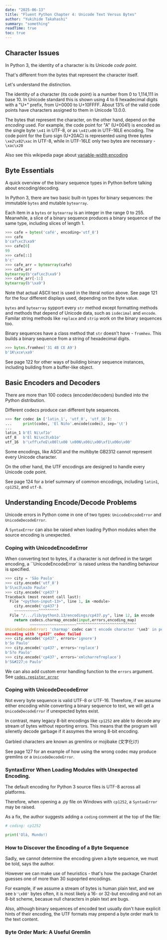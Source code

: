 ```yaml
---
date: "2025-06-13"
title: "Fluent Python Chapter 4: Unicode Text Versus Bytes"
author: "Yukihide Takahashi"
summary: "something"
readTime: true
toc: true
---
```


## Character Issues

In Python 3, the identity of a character is its Unicode _code point_.

That's different from the bytes that represent the character itself.

Let's understand the distinction.

The identity of a character (its code point) is a number from 0 to 1,114,111 in base 10.
In Unicode standard this is shown using 4 to 6 hexadecimal digits with a "U+" prefix, from U+0000 to U+10FFFF.
About 13% of the valid code points have characters assigned to them in Unicode 13.0.0.

The bytes that represent the character, on the other hand, depend on the _encoding_ used.
For example, the code point for "A" (U+0041) is encoded as the single byte `\x41` in UTF-8, or as `\x41\x00` in UTF-16LE encoding. The code point for the Euro sign (U+20AC) is represented using three bytes `\xe2\x82\xac` in UTF-8, while in UTF-16LE only two bytes are necessary - `\xac\x20`

Also see this wikipedia page about [variable-width encoding](https://en.wikipedia.org/wiki/Variable-width_character_encoding)

## Byte Essentials

A quick overview of the binary sequence types in Python before talking about encoding/decoding.

In Python 3, there are two basic built-in types for binary sequences: the immutable `bytes` and mutable `bytearray`.

Each item in a `bytes` or `bytearray` is an integer in the range 0 to 255. Meanwhile, a slice of a binary sequence produces a binary sequence of the same type, including slices of length 1.

```python
>>> cafe = bytes('café', encoding='utf_8')
>>> cafe
b'caf\xc3\xa9'
>>> cafe[0]
99
>>> cafe[:1]
b'c'
>>> cafe_arr = bytearray(cafe)
>>> cafe_arr
bytearray(b'caf\xc3\xa9')
>>> cafe_arr[-1:]
bytearray(b'\xa9')
```

Note that actual ASCII text is used in the literal notion above. See page 121 for the four different displays used, depending on the byte value.

`bytes` and `bytearray` sypport every `str` method except formatting methods and methods that depend of Unicode data, such as `isdecimal` and `encode`. Familar string methods like `replace` and `strip` work on the binary sequences too.

Binary sequences have a class method that `str` doesn't have - `fromhex`. This builds a binary sequence from a string of hexadecimal digits.

```python
>>> bytes.fromhex('31 4B CE A9')
b'1K\xce\xa9'
```

See page 122 for other ways of building binary sequence instances, including building from a buffer-like object.

## Basic Encoders and Decoders

There are more than 100 codecs (encoder/decoders) bundled into the Python distribution.

Different codecs produce can different byte sequences.

```python
>>> for codec in ['latin_1', 'utf_8', 'utf_16']:
...     print(codec, 'El Niño'.encode(codec), sep='\t')
...
latin_1 b'El Ni\xf1o'
utf_8   b'El Ni\xc3\xb1o'
utf_16  b'\xff\xfeE\x00l\x00 \x00N\x00i\x00\xf1\x00o\x00'
```

Some encodings, like ASCII and the multibyte GB2312 cannot represent every Unicode character.

On the other hand, the UTF encodings are designed to handle every Unicode code point.

See page 124 for a brief summary of common encodings, including `latin1`, `cp1252`, and `utf-8`.

## Understanding Encode/Decode Problems

Unicode errors in Python come in one of two types: `UnicodeEncodeError` and `UnicodeDecodeError`.

A `SyntaxError` can also be raised when loading Python modules when the source encoding is unexpected.

### Coping with UnicodeEncodeError

When converting text to bytes, if a character is not defined in the target encoding, a ``UnicodeEncodeError` is raised unless the handling behaviour is specified.

```python
>>> city = 'São Paulo'
>>> city.encode('utf_8')
b'S\xc3\xa3o Paulo'
>>> city.encode('cp437')
Traceback (most recent call last):
  File "<python-input-13>", line 1, in <module>
    city.encode('cp437')
    ~~~~~~~~~~~^^^^^^^^^
  File "/.../lib/python3.13/encodings/cp437.py", line 12, in encode
    return codecs.charmap_encode(input,errors,encoding_map)
           ~~~~~~~~~~~~~~~~~~~~~^^^^^^^^^^^^^^^^^^^^^^^^^^^
UnicodeEncodeError: 'charmap' codec can't encode character '\xe3' in position 1: character maps to <undefined>
encoding with 'cp437' codec failed
>>> city.encode('cp437', errors='ignore')
b'So Paulo'
>>> city.encode('cp437', errors='replace')
b'S?o Paulo'
>>> city.encode('cp437', errors='xmlcharrefreplace')
b'S&#227;o Paulo'
```

We can also add custom error handling function to the `errors` argument. See [`codes.register_error`](https://docs.python.org/3/library/codecs.html#codecs.register_error)

### Coping with UnicodeDecodeError

Not every byte sequence is valid UTF-8 or UTF-16. Therefore, if we assume either encoding while converting a binary sequence to text, we will get a `UnicodeDecodeError` if unexpected bytes exist.

In contrast, many legacy 8-bit encodings like `cp1252` are able to decode any stream of bytes without reporting errors. This means that the program will silenetly decode garbage if it assymes the wrong 8-bit encoding.

Garbled characters are known as gremlins or mojibake (文字化け)

See page 127 for an example of how using the wrong codec may produce gremlins or a `UnicodeDecodeError`.

### SyntaxError When Loading Modules with Unexpected Encoding.

The default encoding for Python 3 source files is UTF-8 across all platforms.

Therefore, when opening a .py file on Windows with `cp1252`, a `SyntaxError` may be raised.

As a fix, the author suggests adding a `coding` comment at the top of the file:

```python
# coding: cp1252

print('Olá, Mundo!)
```

### How to Discover the Encoding of a Byte Sequence

Sadly, we cannot determine the encoding given a byte sequence, we must be told, says the author.

However we can make use of heuristics - that's how the package Chardet guesses one of more than 30 supoprted encodings.

For example, if we assume a stream of bytes is human plain text, and we see `b'\x00'` bytes often, it is most likely a 16- or 32-but encoding and not an 8-bit scheme, becasue null characters in plain text are bugs.

Also, although binary sequences of encoded text usually don't have explicit hints of their encoding, the UTF formats may prepend a byte order mark to the text content.

### Byte Order Mark: A Useful Gremlin
